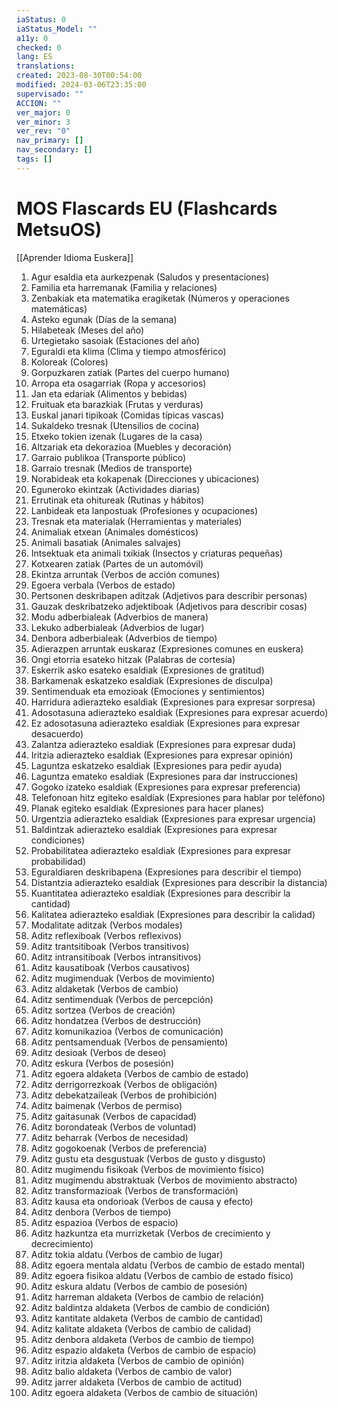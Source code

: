```yaml
---
iaStatus: 0
iaStatus_Model: ""
a11y: 0
checked: 0
lang: ES
translations: 
created: 2023-08-30T00:54:00
modified: 2024-03-06T23:35:00
supervisado: ""
ACCION: ""
ver_major: 0
ver_minor: 3
ver_rev: "0"
nav_primary: []
nav_secondary: []
tags: []
---
```

# MOS Flascards EU (Flashcards MetsuOS)

[[Aprender Idioma Euskera]]

1. Agur esaldia eta aurkezpenak (Saludos y presentaciones)
2. Familia eta harremanak (Familia y relaciones)
3. Zenbakiak eta matematika eragiketak (Números y operaciones matemáticas)
4. Asteko egunak (Días de la semana)
5. Hilabeteak (Meses del año)
6. Urtegietako sasoiak (Estaciones del año)
7. Eguraldi eta klima (Clima y tiempo atmosférico)
8. Koloreak (Colores)
9. Gorpuzkaren zatiak (Partes del cuerpo humano)
10. Arropa eta osagarriak (Ropa y accesorios)
11. Jan eta edariak (Alimentos y bebidas)
12. Fruituak eta barazkiak (Frutas y verduras)
13. Euskal janari tipikoak (Comidas típicas vascas)
14. Sukaldeko tresnak (Utensilios de cocina)
15. Etxeko tokien izenak (Lugares de la casa)
16. Altzariak eta dekorazioa (Muebles y decoración)
17. Garraio publikoa (Transporte público)
18. Garraio tresnak (Medios de transporte)
19. Norabideak eta kokapenak (Direcciones y ubicaciones)
20. Eguneroko ekintzak (Actividades diarias)
21. Errutinak eta ohitureak (Rutinas y hábitos)
22. Lanbideak eta lanpostuak (Profesiones y ocupaciones)
23. Tresnak eta materialak (Herramientas y materiales)
24. Animaliak etxean (Animales domésticos)
25. Animali basatiak (Animales salvajes)
26. Intsektuak eta animali txikiak (Insectos y criaturas pequeñas)
27. Kotxearen zatiak (Partes de un automóvil)
28. Ekintza arruntak (Verbos de acción comunes)
29. Egoera verbala (Verbos de estado)
30. Pertsonen deskribapen aditzak (Adjetivos para describir personas)
31. Gauzak deskribatzeko adjektiboak (Adjetivos para describir cosas)
32. Modu adberbialeak (Adverbios de manera)
33. Lekuko adberbialeak (Adverbios de lugar)
34. Denbora adberbialeak (Adverbios de tiempo)
35. Adierazpen arruntak euskaraz (Expresiones comunes en euskera)
36. Ongi etorria esateko hitzak (Palabras de cortesía)
37. Eskerrik asko esateko esaldiak (Expresiones de gratitud)
38. Barkamenak eskatzeko esaldiak (Expresiones de disculpa)
39. Sentimenduak eta emozioak (Emociones y sentimientos)
40. Harridura adierazteko esaldiak (Expresiones para expresar sorpresa)
41. Adosotasuna adierazteko esaldiak (Expresiones para expresar acuerdo)
42. Ez adosotasuna adierazteko esaldiak (Expresiones para expresar desacuerdo)
43. Zalantza adierazteko esaldiak (Expresiones para expresar duda)
44. Iritzia adierazteko esaldiak (Expresiones para expresar opinión)
45. Laguntza eskatzeko esaldiak (Expresiones para pedir ayuda)
46. Laguntza emateko esaldiak (Expresiones para dar instrucciones)
47. Gogoko izateko esaldiak (Expresiones para expresar preferencia)
48. Telefonoan hitz egiteko esaldiak (Expresiones para hablar por teléfono)
49. Planak egiteko esaldiak (Expresiones para hacer planes)
50. Urgentzia adierazteko esaldiak (Expresiones para expresar urgencia)
51. Baldintzak adierazteko esaldiak (Expresiones para expresar condiciones)
52. Probabilitatea adierazteko esaldiak (Expresiones para expresar probabilidad)
53. Eguraldiaren deskribapena (Expresiones para describir el tiempo)
54. Distantzia adierazteko esaldiak (Expresiones para describir la distancia)
55. Kuantitatea adierazteko esaldiak (Expresiones para describir la cantidad)
56. Kalitatea adierazteko esaldiak (Expresiones para describir la calidad)
57. Modalitate aditzak (Verbos modales)
58. Aditz reflexiboak (Verbos reflexivos)
59. Aditz trantsitiboak (Verbos transitivos)
60. Aditz intransitiboak (Verbos intransitivos)
61. Aditz kausatiboak (Verbos causativos)
62. Aditz mugimenduak (Verbos de movimiento)
63. Aditz aldaketak (Verbos de cambio)
64. Aditz sentimenduak (Verbos de percepción)
65. Aditz sortzea (Verbos de creación)
66. Aditz hondatzea (Verbos de destrucción)
67. Aditz komunikazioa (Verbos de comunicación)
68. Aditz pentsamenduak (Verbos de pensamiento)
69. Aditz desioak (Verbos de deseo)
70. Aditz eskura (Verbos de posesión)
71. Aditz egoera aldaketa (Verbos de cambio de estado)
72. Aditz derrigorrezkoak (Verbos de obligación)
73. Aditz debekatzaileak (Verbos de prohibición)
74. Aditz baimenak (Verbos de permiso)
75. Aditz gaitasunak (Verbos de capacidad)
76. Aditz borondateak (Verbos de voluntad)
77. Aditz beharrak (Verbos de necesidad)
78. Aditz gogokoenak (Verbos de preferencia)
79. Aditz gustu eta desgustuak (Verbos de gusto y disgusto)
80. Aditz mugimendu fisikoak (Verbos de movimiento físico)
81. Aditz mugimendu abstraktuak (Verbos de movimiento abstracto)
82. Aditz transformazioak (Verbos de transformación)
83. Aditz kausa eta ondorioak (Verbos de causa y efecto)
84. Aditz denbora (Verbos de tiempo)
85. Aditz espazioa (Verbos de espacio)
86. Aditz hazkuntza eta murrizketak (Verbos de crecimiento y decrecimiento)
87. Aditz tokia aldatu (Verbos de cambio de lugar)
88. Aditz egoera mentala aldatu (Verbos de cambio de estado mental)
89. Aditz egoera fisikoa aldatu (Verbos de cambio de estado físico)
90. Aditz eskura aldatu (Verbos de cambio de posesión)
91. Aditz harreman aldaketa (Verbos de cambio de relación)
92. Aditz baldintza aldaketa (Verbos de cambio de condición)
93. Aditz kantitate aldaketa (Verbos de cambio de cantidad)
94. Aditz kalitate aldaketa (Verbos de cambio de calidad)
95. Aditz denbora aldaketa (Verbos de cambio de tiempo)
96. Aditz espazio aldaketa (Verbos de cambio de espacio)
97. Aditz iritzia aldaketa (Verbos de cambio de opinión)
98. Aditz balio aldaketa (Verbos de cambio de valor)
99. Aditz jarrer aldaketa (Verbos de cambio de actitud)
100. Aditz egoera aldaketa (Verbos de cambio de situación)
